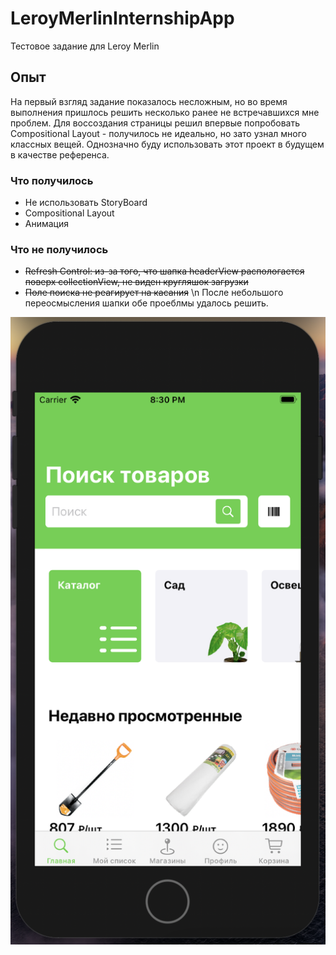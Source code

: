 # LeroyMerlinInternshipApp
Тестовое задание для Leroy Merlin

## Опыт
На первый взгляд задание показалось несложным, но во время выполнения пришлось решить несколько ранее не встречавшихся мне проблем. Для воссоздания страницы решил впервые попробовать Compositional Layout - получилось не идеально, но зато узнал много классных вещей. Однозначно буду использовать этот проект в будущем в качестве референса.

### Что получилось

- Не использовать StoryBoard 
- Compositional Layout
- Анимация

### Что не получилось
- ~~Refresh Control: из-за того, что шапка headerView распологается поверх collectionView, не виден кругляшок загрузки~~ 
- ~~Поле поиска не реагирует на касания~~ \n
После небольшого переосмысления шапки обе проеблмы удалось решить.

![alt text](https://github.com/ChernakovEgor/LeroyMerlinInternshipApp/blob/main/screenshot.png)

